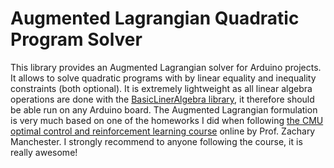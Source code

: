 # Augmented Lagrangian Quadratic Program Solver
This library provides an Augmented Lagrangian solver for Arduino projects. It allows to solve 
quadratic programs with by linear equality and inequality constraints (both optional). It is extremely lightweight as all linear algebra operations are done with the [BasicLinerAlgebra library](https://github.com/tomstewart89/BasicLinearAlgebra), it therefore should be able run on any Arduino board. The Augmented Lagrangian formulation is very much based on one of the homeworks I did when following [the CMU optimal control and reinforcement learning course](https://optimalcontrol.ri.cmu.edu/) online by Prof. Zachary Manchester. I strongly recommend to anyone
following the course, it is really awesome!  





